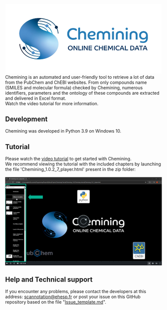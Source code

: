 ![Chemining](Chemining-logo_git.png)
Chemining is an automated and user-friendly tool to retrieve a lot of data from the PubChem and ChEBI websites. From only compounds name (SMILES and molecular formula) checked by Chemining, numerous identifiers, parameters and the ontology of these compounds are extracted and delivered in Excel format.\
Watch the video tutorial for more information.

## Development
Chemining was developed in Python 3.9 on Windows 10.

## Tutorial
Please watch the [video tutorial](https://github.com/scannotation/Chemining_software/blob/main/Chemining-tutorial.zip) to get started with Chemining.\
We recommend viewing the tutorial with the included chapters by launching the file 'Chemining_1.0.2_7_player.html' present in the zip folder:\
\
![tutorial_chapters](Chemining-tutorial_homepage.png)

## Help and Technical support
If you encounter any problems, please contact the developers at this address: scannotation@ehesp.fr or post your issue on this GitHub repository based on the file "[Issue_template.md](https://github.com/scannotation/Chemining_software/blob/main/Issue_template.md)".
